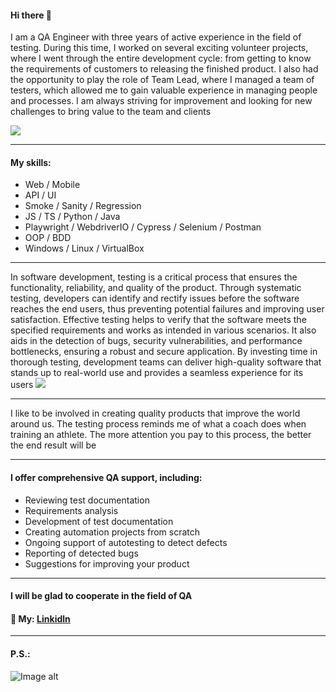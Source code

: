 #### Hi there 👋
I am a QA Engineer with three years of active experience in the field of testing. During this time, I worked on several exciting volunteer projects, where I went through the entire development cycle: from getting to know the requirements of customers to releasing the finished product. I also had the opportunity to play the role of Team Lead, where I managed a team of testers, which allowed me to gain valuable experience in managing people and processes. I am always striving for improvement and looking for new challenges to bring value to the team and clients

![](https://github.com/SerhiiQAA/SerhiiQAA/blob/main/TestPlay.apng)
___
#### My skills:
- Web / Mobile
- API / UI
- Smoke / Sanity / Regression
- JS / TS / Python / Java
- Playwright / WebdriverIO / Cypress / Selenium / Postman
- OOP / BDD
- Windows / Linux / VirtualBox
______
In software development, testing is a critical process that ensures the functionality, reliability, and quality of the product. Through systematic testing, developers can identify and rectify issues before the software reaches the end users, thus preventing potential failures and improving user satisfaction. Effective testing helps to verify that the software meets the specified requirements and works as intended in various scenarios. It also aids in the detection of bugs, security vulnerabilities, and performance bottlenecks, ensuring a robust and secure application. By investing time in thorough testing, development teams can deliver high-quality software that stands up to real-world use and provides a seamless experience for its users
![](https://github.com/SerhiiQAA/SerhiiQAA/blob/main/image_461d661da4.png)
________
I like to be involved in creating quality products that improve the world around us. The testing process reminds me of what a coach does when training an athlete. The more attention you pay to this process, the better the end result will be
___
#### I offer comprehensive QA support, including:
- Reviewing test documentation
- Requirements analysis
- Development of test documentation
- Creating automation projects from scratch
- Ongoing support of autotesting to detect defects
- Reporting of detected bugs
- Suggestions for improving your product
___

#### I will be glad to cooperate in the field of QA
#### 🔹 My: [Linkidln](https://www.linkedin.com/in/serhiiqaengineer/)
________
#### P.S.:
![Image alt](https://github.com/SerhiiQAA/SerhiiQAA/blob/main/SpaceMan1.apng)
